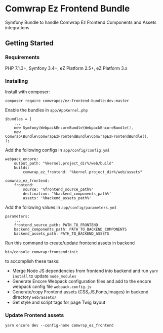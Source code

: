 # Comwrap Ez Frontend Bundle

Symfony Bundle to handle Comwrap Ez Frontend Components and Assets integrations

## Getting Started

### Requirements

PHP 7.1.3+, Symfony 3.4+, eZ Platform 2.5+,  eZ Platform 3.x

### Installing


Install with composer:

```
composer require comwrapez/ez-frontend-bundle:dev-master
```

Enable the bundles in `app/AppKernel.php`

```
$bundles = [
    ...
    new Symfony\WebpackEncoreBundle\WebpackEncoreBundle(),
    new Comwrap\Bundle\ComwrapEzFrontendBundle\ComwrapEzFrontendBundle(),
];
```

Add the following configs in `app/config/config.yml`

```
webpack_encore:
    output_path: "%kernel.project_dir%/web/build"
    builds:
        comwrap_ez_frontend: "%kernel.project_dir%/web/assets"    

comwrap_ez_frontend:
    frontend:
        source: '%frontend_source_path%'
        destination: '%backend_components_path%'
        assets: '%backend_assets_path%'
```

Add the following values in `app/config/parameters.yml`

```
parameters:
    ...
    frontend_source_path: PATH_TO_FRONTEND
    backend_components_path: PATH_TO_BACKEND_COMPONENTS
    backend_assets_path: PATH_TO_BACKEND_ASSETS
```


Run this command to create/update frontend assets in backend

```
bin/console comwrap:frontend:init
```
 
to accomplish these tasks:
 
- Merge Node JS dependencies from frontend into backend and run `yarn install` to update `node_modules`
- Generate Encore Webpack configuration files and add to the encore webpack config file `webpack.config.js` 
- Generate/copy Frontend assets (CSS,JS,Fonts,Images) in backend directory `web/assets/`
- Get style and script tags for page Twig layout

### Update Frontend assets

```
yarn encore dev --config-name comwrap_ez_frontend
```

